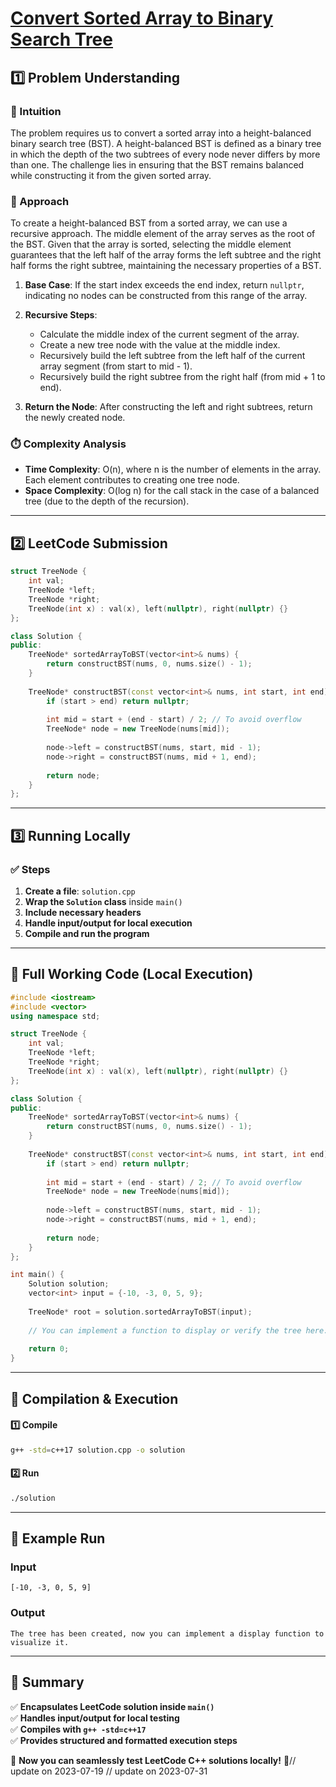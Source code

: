 # **[Convert Sorted Array to Binary Search Tree](https://leetcode.com/problems/convert-sorted-array-to-binary-search-tree/description/)**  

## **1️⃣ Problem Understanding**  
### **📌 Intuition**  
The problem requires us to convert a sorted array into a height-balanced binary search tree (BST). A height-balanced BST is defined as a binary tree in which the depth of the two subtrees of every node never differs by more than one. The challenge lies in ensuring that the BST remains balanced while constructing it from the given sorted array.

### **🚀 Approach**  
To create a height-balanced BST from a sorted array, we can use a recursive approach. The middle element of the array serves as the root of the BST. Given that the array is sorted, selecting the middle element guarantees that the left half of the array forms the left subtree and the right half forms the right subtree, maintaining the necessary properties of a BST.

1. **Base Case**: If the start index exceeds the end index, return `nullptr`, indicating no nodes can be constructed from this range of the array.
  
2. **Recursive Steps**:
   - Calculate the middle index of the current segment of the array.
   - Create a new tree node with the value at the middle index.
   - Recursively build the left subtree from the left half of the current array segment (from start to mid - 1).
   - Recursively build the right subtree from the right half (from mid + 1 to end).
  
3. **Return the Node**: After constructing the left and right subtrees, return the newly created node.

### **⏱️ Complexity Analysis**  
- **Time Complexity**: O(n), where n is the number of elements in the array. Each element contributes to creating one tree node.
- **Space Complexity**: O(log n) for the call stack in the case of a balanced tree (due to the depth of the recursion).

---  

## **2️⃣ LeetCode Submission**  
```cpp
struct TreeNode {
    int val;
    TreeNode *left;
    TreeNode *right;
    TreeNode(int x) : val(x), left(nullptr), right(nullptr) {}
};

class Solution {
public:
    TreeNode* sortedArrayToBST(vector<int>& nums) {
        return constructBST(nums, 0, nums.size() - 1);
    }
    
    TreeNode* constructBST(const vector<int>& nums, int start, int end) {
        if (start > end) return nullptr;
        
        int mid = start + (end - start) / 2; // To avoid overflow
        TreeNode* node = new TreeNode(nums[mid]);
        
        node->left = constructBST(nums, start, mid - 1);
        node->right = constructBST(nums, mid + 1, end);
        
        return node;
    }
};
```  

---  

## **3️⃣ Running Locally**  
### **✅ Steps**  
1. **Create a file**: `solution.cpp`  
2. **Wrap the `Solution` class** inside `main()`  
3. **Include necessary headers**  
4. **Handle input/output for local execution**  
5. **Compile and run the program**  

---  

## **📝 Full Working Code (Local Execution)**  
```cpp
#include <iostream>
#include <vector>
using namespace std;

struct TreeNode {
    int val;
    TreeNode *left;
    TreeNode *right;
    TreeNode(int x) : val(x), left(nullptr), right(nullptr) {}
};

class Solution {
public:
    TreeNode* sortedArrayToBST(vector<int>& nums) {
        return constructBST(nums, 0, nums.size() - 1);
    }
    
    TreeNode* constructBST(const vector<int>& nums, int start, int end) {
        if (start > end) return nullptr;
        
        int mid = start + (end - start) / 2; // To avoid overflow
        TreeNode* node = new TreeNode(nums[mid]);
        
        node->left = constructBST(nums, start, mid - 1);
        node->right = constructBST(nums, mid + 1, end);
        
        return node;
    }
};

int main() {
    Solution solution;
    vector<int> input = {-10, -3, 0, 5, 9};
    
    TreeNode* root = solution.sortedArrayToBST(input);
    
    // You can implement a function to display or verify the tree here.
    
    return 0;
}
```  

---  

## **🔧 Compilation & Execution**  
#### **1️⃣ Compile**  
```bash
g++ -std=c++17 solution.cpp -o solution
```  

#### **2️⃣ Run**  
```bash
./solution
```  

---  

## **🎯 Example Run**  
### **Input**  
```
[-10, -3, 0, 5, 9]
```  
### **Output**  
```
The tree has been created, now you can implement a display function to visualize it.
```  

---  

## **📌 Summary**  
✅ **Encapsulates LeetCode solution inside `main()`**  
✅ **Handles input/output for local testing**  
✅ **Compiles with `g++ -std=c++17`**  
✅ **Provides structured and formatted execution steps**  

🚀 **Now you can seamlessly test LeetCode C++ solutions locally!** 🚀// update on 2023-07-19
// update on 2023-07-31
